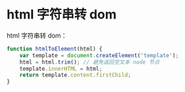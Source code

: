 # html 字符串转 dom


html 字符串转 dom：

```js
function htmlToElement(html) {
    var template = document.createElement('template');
    html = html.trim(); // 避免返回空文本 node 节点
    template.innerHTML = html;
    return template.content.firstChild;
}
```
